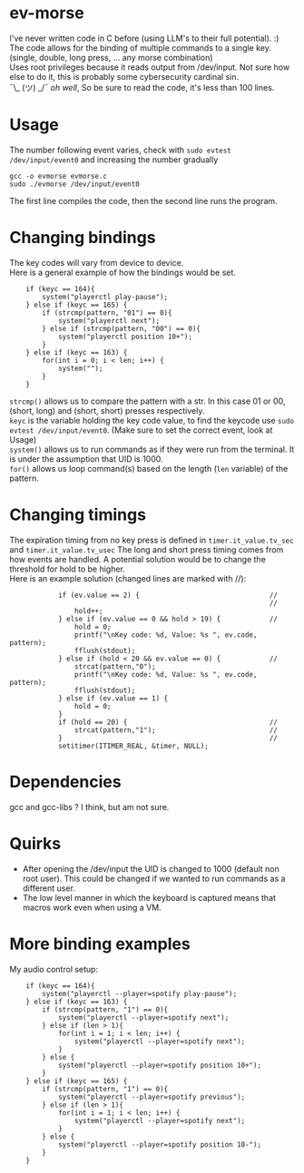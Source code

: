 # ev-morse
I've never written code in C before (using LLM's to their full potential). :) <br>
The code allows for the binding of multiple commands to a single key. (single, double, long press, ... any morse combination)<br>
Uses root privileges because it reads output from /dev/input. Not sure how else to do it, this is probably some cybersecurity cardinal sin. <br>
¯\\_ (ツ) _/¯ <i>oh well</i>, So be sure to read the code, it's less than 100 lines.

# Usage
The number following event varies, check with `sudo evtest /dev/input/event0` and increasing the number gradually
```
gcc -o evmorse evmorse.c
sudo ./evmorse /dev/input/event0
```
The first line compiles the code, then the second line runs the program.

# Changing bindings
The key codes will vary from device to device.<br>
Here is a general example of how the bindings would be set. <br>
```
    if (keyc == 164){
        system("playerctl play-pause");
    } else if (keyc == 165) {
        if (strcmp(pattern, "01") == 0){
            system("playerctl next");
        } else if (strcmp(pattern, "00") == 0){
            system("playerctl position 10+");
        }
    } else if (keyc == 163) {
        for(int i = 0; i < len; i++) {
            system("");
        }
    }
```
`strcmp()` allows us to compare the pattern with a str. In this case 01 or 00, (short, long) and (short, short) presses respectively. <br>
`keyc` is the variable holding the key code value, to find the keycode use `sudo evtest /dev/input/event0`. (Make sure to set the correct event, look at Usage) <br>
`system()` allows us to run commands as if they were run from the terminal. It is under the assumption that UID is 1000. <br>
`for()` allows us loop command(s) based on the length (`len` variable) of the pattern.

# Changing timings
The expiration timing from no key press is defined in `timer.it_value.tv_sec` and `timer.it_value.tv_usec`
The long and short press timing comes from how events are handled. A potential solution would be to change the threshold for hold to be higher. <br>
Here is an example solution (changed lines are marked with //):
```
            if (ev.value == 2) {                                //
                                                                //
                hold++;
            } else if (ev.value == 0 && hold > 19) {            //
                hold = 0;
                printf("\nKey code: %d, Value: %s ", ev.code, pattern);
                fflush(stdout);
            } else if (hold < 20 && ev.value == 0) {            //
                strcat(pattern,"0");
                printf("\nKey code: %d, Value: %s ", ev.code, pattern);
                fflush(stdout);
            } else if (ev.value == 1) {
                hold = 0;
            }
            if (hold == 20) {                                   //
                strcat(pattern,"1");                            //
            }                                                   //
            setitimer(ITIMER_REAL, &timer, NULL);
```
# Dependencies
gcc and gcc-libs ? I think, but am not sure.

# Quirks
- After opening the /dev/input the UID is changed to 1000 (default non root user). This could be changed if we wanted to run commands as a different user.
- The low level manner in which the keyboard is captured means that macros work even when using a VM.

# More binding examples
My audio control setup:
```
    if (keyc == 164){
        system("playerctl --player=spotify play-pause");
    } else if (keyc == 163) {
        if (strcmp(pattern, "1") == 0){
            system("playerctl --player=spotify next");
        } else if (len > 1){
            for(int i = 1; i < len; i++) {
                system("playerctl --player=spotify next");
            } 
        } else {
            system("playerctl --player=spotify position 10+");
        }
    } else if (keyc == 165) {
        if (strcmp(pattern, "1") == 0){
            system("playerctl --player=spotify previous");
        } else if (len > 1){
            for(int i = 1; i < len; i++) {
                system("playerctl --player=spotify next");
            } 
        } else {
            system("playerctl --player=spotify position 10-");
        }
    }
```
